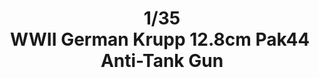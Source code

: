 ---
layout: product
title: "1/35 WWII German Krupp 12.8cm Pak44 Anti-Tank Gun"
price: "5500" 
desc: "Maketa"
img_path: "/assets/img/GWH03526.jpg"
brand: "N/A"
available: false
special_offer: false
new: false
soon: false
cat: "010000"
subcat: "010900"
subsubcat: "0N/A"
sifra: "GWH03526"
popular: false
---